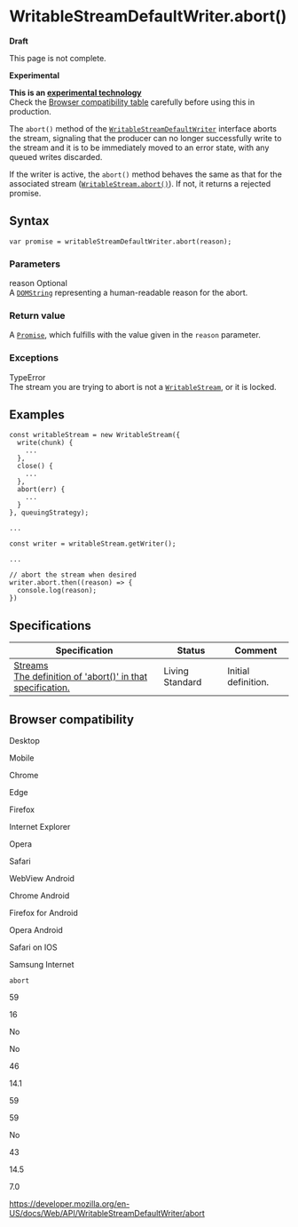 WritableStreamDefaultWriter.abort()
===================================

**Draft**

This page is not complete.

**Experimental**

**This is an [experimental technology](https://developer.mozilla.org/en-US/docs/MDN/Guidelines/Conventions_definitions#experimental)**  
Check the [Browser compatibility table](#browser_compatibility) carefully before using this in production.

The `abort()` method of the [`WritableStreamDefaultWriter`](../writablestreamdefaultwriter) interface aborts the stream, signaling that the producer can no longer successfully write to the stream and it is to be immediately moved to an error state, with any queued writes discarded.

If the writer is active, the `abort()` method behaves the same as that for the associated stream ([`WritableStream.abort()`](../writablestream/abort)). If not, it returns a rejected promise.

Syntax
------

    var promise = writableStreamDefaultWriter.abort(reason);

### Parameters

reason <span class="badge inline optional">Optional</span>   
A [`DOMString`](../domstring) representing a human-readable reason for the abort.

### Return value

A [`Promise`](https://developer.mozilla.org/en-US/docs/Web/JavaScript/Reference/Global_Objects/Promise), which fulfills with the value given in the `reason` parameter.

### Exceptions

TypeError  
The stream you are trying to abort is not a [`WritableStream`](../writablestream), or it is locked.

Examples
--------

    const writableStream = new WritableStream({
      write(chunk) {
        ...
      },
      close() {
        ...
      },
      abort(err) {
        ...
      }
    }, queuingStrategy);

    ...

    const writer = writableStream.getWriter();

    ...

    // abort the stream when desired
    writer.abort.then((reason) => {
      console.log(reason);
    })

Specifications
--------------

<table><thead><tr class="header"><th>Specification</th><th>Status</th><th>Comment</th></tr></thead><tbody><tr class="odd"><td><a href="https://streams.spec.whatwg.org/#default-writer-abort">Streams<br />
<span class="small">The definition of 'abort()' in that specification.</span></a></td><td><span class="spec-living">Living Standard</span></td><td>Initial definition.</td></tr></tbody></table>

Browser compatibility
---------------------

Desktop

Mobile

Chrome

Edge

Firefox

Internet Explorer

Opera

Safari

WebView Android

Chrome Android

Firefox for Android

Opera Android

Safari on IOS

Samsung Internet

`abort`

59

16

No

No

46

14.1

59

59

No

43

14.5

7.0

<a href="https://developer.mozilla.org/en-US/docs/Web/API/WritableStreamDefaultWriter/abort" class="_attribution-link">https://developer.mozilla.org/en-US/docs/Web/API/WritableStreamDefaultWriter/abort</a>
